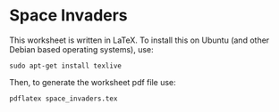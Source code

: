# Space Invaders

This worksheet is written in LaTeX. To install this on Ubuntu (and other Debian based operating systems), use:

    sudo apt-get install texlive

Then, to generate the worksheet pdf file use:

    pdflatex space_invaders.tex
